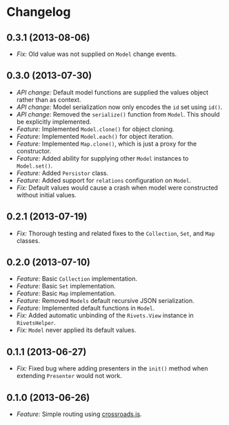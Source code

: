 # Changelog

## 0.3.1 (2013-08-06)
* *Fix:* Old value was not supplied on `Model` change events.

## 0.3.0 (2013-07-30)
* *API change:* Default model functions are supplied the values object rather than as context.
* *API change:* Model serialization now only encodes the `id` set using `id()`.
* *API change:* Removed the `serialize()` function from `Model`. This should be explicitly implemented.
* *Feature:* Implemented `Model.clone()` for object cloning.
* *Feature:* Implemented `Model.each()` for object iteration.
* *Feature:* Implemented `Map.clone()`, which is just a proxy for the constructor.
* *Feature:* Added ability for supplying other `Model` instances to `Model.set()`.
* *Feature:* Added `Persistor` class.
* *Feature:* Added support for `relations` configuration on `Model`.
* *Fix:* Default values would cause a crash when model were constructed without initial values.

## 0.2.1 (2013-07-19)
* *Fix:* Thorough testing and related fixes to the `Collection`, `Set`, and `Map` classes.

## 0.2.0 (2013-07-10)
* *Feature:* Basic `Collection` implementation.
* *Feature:* Basic `Set` implementation.
* *Feature:* Basic `Map` implementation.
* *Feature:* Removed `Models` default recursive JSON serialization.
* *Feature:* Implemented default functions in `Model`.
* *Fix:* Added automatic unbinding of the `Rivets.View` instance in `RivetsHelper`.
* *Fix:* `Model` never applied its default values.

## 0.1.1 (2013-06-27)

* *Fix:* Fixed bug where adding presenters in the `init()` method when extending `Presenter` would not work.

## 0.1.0 (2013-06-26)

* *Feature:* Simple routing using [crossroads.js](http://millermedeiros.github.io/crossroads.js/).

